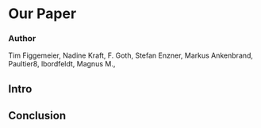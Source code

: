 # Our Paper

### Author
Tim Figgemeier, Nadine Kraft, F. Goth, Stefan Enzner, Markus Ankenbrand, Paultier8, lbordfeldt, Magnus M.,

## Intro


## Conclusion

